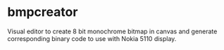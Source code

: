 # bmpcreator

Visual editor to create 8 bit monochrome bitmap in canvas and generate corresponding binary code to use with Nokia 5110 display.
